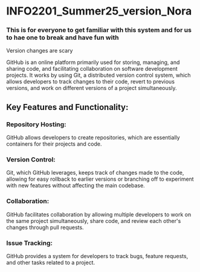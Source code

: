 # INFO2201_Summer25_version_Nora
### This is for everyone to get familiar with this system and for us to hae one to break and have fun with

Version changes are scary


GitHub is an online platform primarily used for storing, managing, and sharing code, and facilitating collaboration on software development projects. It works by using Git, a distributed version control system, which allows developers to track changes to their code, revert to previous versions, and work on different versions of a project simultaneously. 

## Key Features and Functionality:

### Repository Hosting:
GitHub allows developers to create repositories, which are essentially containers for their projects and code. 

### Version Control:
Git, which GitHub leverages, keeps track of changes made to the code, allowing for easy rollback to earlier versions or branching off to experiment with new features without affecting the main codebase. 

### Collaboration:
GitHub facilitates collaboration by allowing multiple developers to work on the same project simultaneously, share code, and review each other's changes through pull requests. 

### Issue Tracking:
GitHub provides a system for developers to track bugs, feature requests, and other tasks related to a project. 


